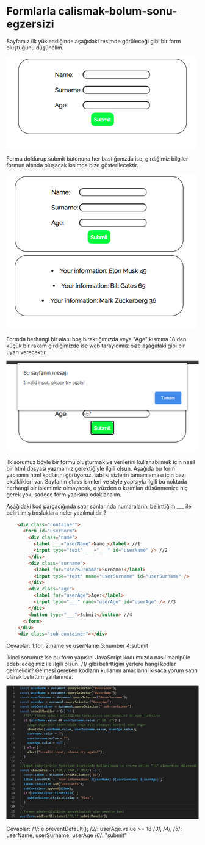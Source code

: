 # Formlarla calismak-bolum-sonu-egzersizi

Sayfamız ilk yüklendiğinde aşağıdaki resimde görüleceği gibi bir form oluştuğunu düşünelim.

![](figures/forminitial.png)

Formu doldurup submit butonuna her bastığımızda ise, girdiğimiz bilgiler formun altında oluşacak kısımda bize gösterilecektir.

![](figures/formfilled.png)

Formda herhangi bir alanı boş bıraktığımızda veya "Age" kısmına 18'den küçük bir rakam girdiğimizde ise web tarayıcımız bize aşağıdaki gibi bir uyarı verecektir.

![](figures/invalidinput.png)

İlk sorumuz böyle bir formu oluşturmak ve verilerini kullanabilmek için nasıl bir html dosyası yazmamız gerektiğiyle ilgili olsun. Aşağıda bu form yapısının html kodlarını görüyoruz, tabi ki sizlerin tamamlaması için bazı eksiklikleri var. Sayfanın `class` isimleri ve style yapısıyla ilgili bu noktada herhangi bir işlemimiz olmayacak, o yüzden o kısımları düşünmenize hiç gerek yok, sadece form yapısına odaklanalım.

Aşağıdaki kod parçacığında satır sonlarında numaralarını belirttiğim ___ ile belirtilmiş boşluklara neler yazılmalıdır ? 

```html
    <div class="container">
      <form id="userForm">
        <div class="name">
          <label ___="userName">Name:</label> //1
          <input type="text" ___="___" id="userName" /> //2
        </div>
        <div class="surname">
          <label for="userSurname">Surname:</label>
          <input type="text" name="userSurname" id="userSurname" />
        </div>
        <div class="age">
          <label for="userAge">Age:</label>
          <input type="___" name="userAge" id="userAge" /> //3
        </div>
        <button type="___">Submit</button> //4
      </form>
    </div>
    <div class="sub-container"></div>
```
Cevaplar: 1:for, 2:name ve userName 3:number 4:submit

İkinci sorumuz ise bu form yapısını JavaScript kodumuzda nasıl manipüle edebileceğimiz ile ilgili olsun.
/*1*/ gibi belirttiğim yerlere hangi kodlar gelmelidir? Gelmesi gereken kodların kullanım amaçlarını kısaca yorum satırı olarak belirttim yanlarında.

![](figures/jscodesnippet.png)

Cevaplar: /*1*/: e.preventDefault();
/*2*/: userAge.value >= 18
/*3*/, /*4*/, /*5*/: userName, userSurname, userAge
/*6*/: "submit"

